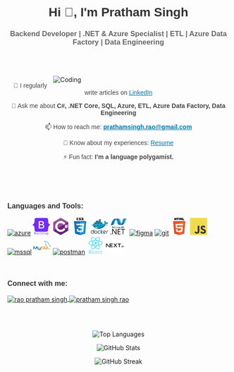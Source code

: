 <h1 align="center" style="font-family: Arial, sans-serif; color: #333;">Hi 👋, I'm Pratham Singh</h1>
<h3 align="center" style="font-family: Arial, sans-serif; color: #666;">Backend Developer | .NET & Azure Specialist | ETL | Azure Data Factory | Data Engineering</h3><br><br><br>
<img align="right" width="400" src="https://cdn.dribbble.com/users/1162077/screenshots/3848914/programmer.gif" alt="Coding">

<p style="text-align: center; font-family: Arial, sans-serif; color: #444;">
    📝 I regularly write articles on 
    <a href="https://www.linkedin.com/in/rao-pratham-singh-7ba935212/details/featured/" target="_blank" style="color: #0077B5;">LinkedIn</a>
</p>

<p style="text-align: center; font-family: Arial, sans-serif; color: #444;">
    💬 Ask me about <strong>C#, .NET Core, SQL, Azure, ETL, Azure Data Factory, Data Engineering</strong>
</p>

<p style="text-align: center; font-family: Arial, sans-serif; color: #444;">
    📫 How to reach me: <strong><a href="mailto:prathamsingh.rao@gmail.com" style="color: #0077B5;">prathamsingh.rao@gmail.com</a></strong>
</p>

<p style="text-align: center; font-family: Arial, sans-serif; color: #444;">
    📄 Know about my experiences: 
    <a href="https://drive.google.com/file/d/1-F-bP9Aw295ZSI_ciZgv7igj4unN7Wwy/view?usp=sharing" target="_blank" style="color: #0077B5;">Resume</a>
</p>

<p style="text-align: center; font-family: Arial, sans-serif; color: #444;">
    ⚡ Fun fact: <strong>I’m a language polygamist.</strong>
</p><br><br><br>

<h3 align="left" style="font-family: Arial, sans-serif; color: #333;">Languages and Tools:</h3>
<p align="left">
    <a href="https://azure.microsoft.com/en-in/" target="_blank"><img src="https://www.vectorlogo.zone/logos/microsoft_azure/microsoft_azure-icon.svg" alt="azure" width="40" height="40"/></a>
    <a href="https://getbootstrap.com" target="_blank"><img src="https://raw.githubusercontent.com/devicons/devicon/master/icons/bootstrap/bootstrap-plain-wordmark.svg" alt="bootstrap" width="40" height="40"/></a>
    <a href="https://www.w3schools.com/cs/" target="_blank"><img src="https://raw.githubusercontent.com/devicons/devicon/master/icons/csharp/csharp-original.svg" alt="csharp" width="40" height="40"/></a>
    <a href="https://www.w3schools.com/css/" target="_blank"><img src="https://raw.githubusercontent.com/devicons/devicon/master/icons/css3/css3-original-wordmark.svg" alt="css3" width="40" height="40"/></a>
    <a href="https://www.docker.com/" target="_blank"><img src="https://raw.githubusercontent.com/devicons/devicon/master/icons/docker/docker-original-wordmark.svg" alt="docker" width="40" height="40"/></a>
    <a href="https://dotnet.microsoft.com/" target="_blank"><img src="https://raw.githubusercontent.com/devicons/devicon/master/icons/dot-net/dot-net-original-wordmark.svg" alt="dotnet" width="40" height="40"/></a>
    <a href="https://www.figma.com/" target="_blank"><img src="https://www.vectorlogo.zone/logos/figma/figma-icon.svg" alt="figma" width="40" height="40"/></a>
    <a href="https://git-scm.com/" target="_blank"><img src="https://www.vectorlogo.zone/logos/git-scm/git-scm-icon.svg" alt="git" width="40" height="40"/></a>
    <a href="https://www.w3.org/html/" target="_blank"><img src="https://raw.githubusercontent.com/devicons/devicon/master/icons/html5/html5-original-wordmark.svg" alt="html5" width="40" height="40"/></a>
    <a href="https://developer.mozilla.org/en-US/docs/Web/JavaScript" target="_blank"><img src="https://raw.githubusercontent.com/devicons/devicon/master/icons/javascript/javascript-original.svg" alt="javascript" width="40" height="40"/></a>
    <a href="https://www.microsoft.com/en-us/sql-server" target="_blank"><img src="https://www.svgrepo.com/show/303229/microsoft-sql-server-logo.svg" alt="mssql" width="40" height="40"/></a>
    <a href="https://www.mysql.com/" target="_blank"><img src="https://raw.githubusercontent.com/devicons/devicon/master/icons/mysql/mysql-original-wordmark.svg" alt="mysql" width="40" height="40"/></a>
    <a href="https://postman.com" target="_blank"><img src="https://www.vectorlogo.zone/logos/getpostman/getpostman-icon.svg" alt="postman" width="40" height="40"/></a>
    <a href="https://reactjs.org/" target="_blank"><img src="https://raw.githubusercontent.com/devicons/devicon/master/icons/react/react-original-wordmark.svg" alt="react" width="40" height="40"/></a>
    <a href="https://nextjs.org/" target="_blank"><img src="https://raw.githubusercontent.com/devicons/devicon/master/icons/nextjs/nextjs-original-wordmark.svg" alt="nextjs" width="40" height="40"/></a>
</p><br>


<h3 align="left" style="font-family: Arial, sans-serif; color: #333;">Connect with me:</h3>
<p align="left">
    <a href="https://www.linkedin.com/in/rao-pratham-singh-7ba935212" target="_blank">
        <img align="center" src="https://raw.githubusercontent.com/rahuldkjain/github-profile-readme-generator/master/src/images/icons/Social/linked-in-alt.svg" alt="rao pratham singh" height="30" width="40" />
    </a>
    <a href="https://www.youtube.com/@prathamsinghrao4311" target="_blank">
        <img align="center" src="https://raw.githubusercontent.com/rahuldkjain/github-profile-readme-generator/master/src/images/icons/Social/youtube.svg" alt="pratham singh rao" height="30" width="40" />
    </a>
</p><br><br>

<p align="center">
    <img src="https://github-readme-stats.vercel.app/api/top-langs?username=prathamsinghrao&show_icons=true&locale=en&layout=compact" alt="Top Languages" />
</p>

<p align="center">
    <img src="https://github-readme-stats.vercel.app/api?username=prathamsinghrao&show_icons=true&locale=en" alt="GitHub Stats" />
</p>

<p align="center">
    <img src="https://github-readme-streak-stats.herokuapp.com/?user=prathamsinghrao&" alt="GitHub Streak" />
</p>
